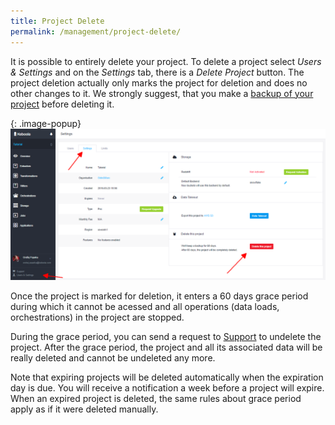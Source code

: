 ```yaml
---
title: Project Delete
permalink: /management/project-delete/
---
```


It is possible to entirely delete your project. To delete a project select *Users & Settings* and
on the *Settings* tab, there is a *Delete Project* button. The project deletion actually only marks the
project for deletion and does no other changes to it. We strongly suggest, that you make a 
[backup of your project](/management/project-export/) before deleting it. 

{: .image-popup}
![Screenshot - Project Delete](/management/project-delete/project-delete.png)

Once the project is marked for deletion, it enters a 60 days grace period during which it cannot 
be acessed and all operations (data loads, orchestrations) in the project are stopped.

During the grace period, you can send a request to [Support](mailto:support@keboola.com) to 
undelete the project. After the grace period, the project and all its associated data will be really 
deleted and cannot be undeleted any more.

Note that expiring projects will be deleted automatically when the expiration day is due. You will receive a 
notification a week before a project will expire. When an expired project is deleted, the same rules
about grace period apply as if it were deleted manually.  
